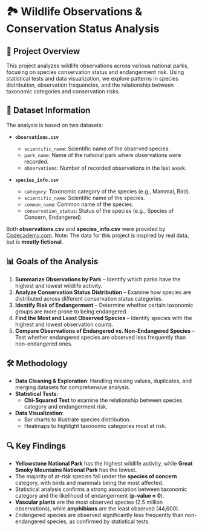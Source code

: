 # 🏞️ Wildlife Observations & Conservation Status Analysis  

## 📌 Project Overview  
This project analyzes wildlife observations across various national parks, focusing on species conservation status and endangerment risk. Using statistical tests and data visualization, we explore patterns in species distribution, observation frequencies, and the relationship between taxonomic categories and conservation risks.  

## 📂 Dataset Information  
The analysis is based on two datasets:  

- **`observations.csv`**  
  - `scientific_name`: Scientific name of the observed species.  
  - `park_name`: Name of the national park where observations were recorded.  
  - `observations`: Number of recorded observations in the last week.  

- **`species_info.csv`**  
  - `category`: Taxonomic category of the species (e.g., Mammal, Bird).  
  - `scientific_name`: Scientific name of the species.  
  - `common_name`: Common name of the species.  
  - `conservation_status`: Status of the species (e.g., Species of Concern, Endangered).  

Both **observations.csv** and **species_info.csv** were provided by [Codecademy.com](https://www.codecademy.com).
Note: The data for this project is inspired by real data, but is **mostly fictional**.

## 📊 Goals of the Analysis  
1. **Summarize Observations by Park** – Identify which parks have the highest and lowest wildlife activity.  
2. **Analyze Conservation Status Distribution** – Examine how species are distributed across different conservation status categories.  
3. **Identify Risk of Endangerment** – Determine whether certain taxonomic groups are more prone to being endangered.  
4. **Find the Most and Least Observed Species** – Identify species with the highest and lowest observation counts.  
5. **Compare Observations of Endangered vs. Non-Endangered Species** – Test whether endangered species are observed less frequently than non-endangered ones.  

## 🛠️ Methodology  
- **Data Cleaning & Exploration**: Handling missing values, duplicates, and merging datasets for comprehensive analysis.  
- **Statistical Tests**:  
  - **Chi-Squared Test** to examine the relationship between species category and endangerment risk.  
- **Data Visualization**:  
  - Bar charts to illustrate species distribution.  
  - Heatmaps to highlight taxonomic categories most at risk.  

## 🔍 Key Findings  
- **Yellowstone National Park** has the highest wildlife activity, while **Great Smoky Mountains National Park** has the lowest.  
- The majority of at-risk species fall under the **species of concern** category, with birds and mammals being the most affected.  
- Statistical analysis confirms a strong association between taxonomic category and the likelihood of endangerment (**p-value ≈ 0**).  
- **Vascular plants** are the most observed species (2.5 million observations), while **amphibians** are the least observed (44,600).  
- Endangered species are observed significantly less frequently than non-endangered species, as confirmed by statistical tests.  

